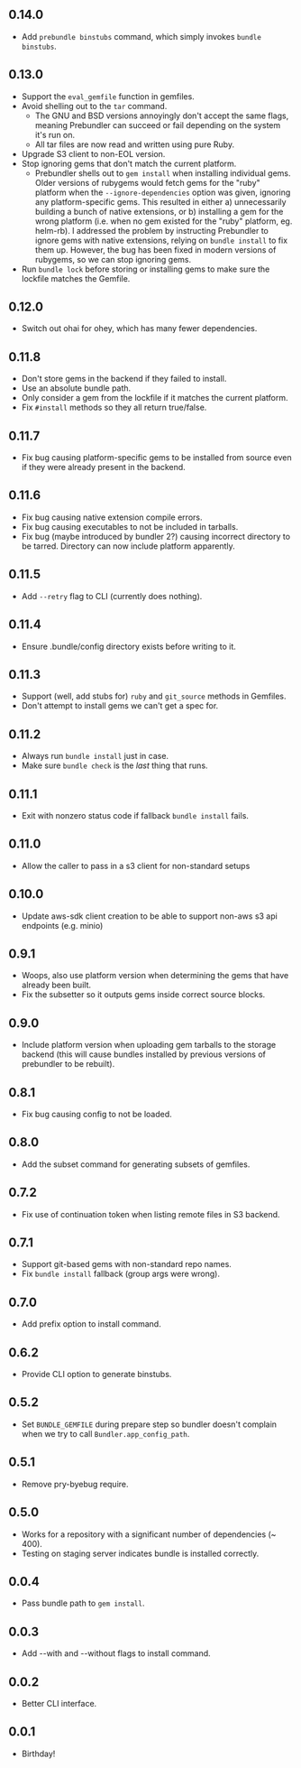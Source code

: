 ## 0.14.0
* Add `prebundle binstubs` command, which simply invokes `bundle binstubs`.

## 0.13.0
* Support the `eval_gemfile` function in gemfiles.
* Avoid shelling out to the `tar` command.
  - The GNU and BSD versions annoyingly don't accept the same flags, meaning Prebundler can succeed or fail depending on the system it's run on.
  - All tar files are now read and written using pure Ruby.
* Upgrade S3 client to non-EOL version.
* Stop ignoring gems that don't match the current platform.
  - Prebundler shells out to `gem install` when installing individual gems. Older versions of rubygems would fetch gems for the "ruby" platform when the `--ignore-dependencies` option was given, ignoring any platform-specific gems. This resulted in either a) unnecessarily building a bunch of native extensions, or b) installing a gem for the wrong platform (i.e. when no gem existed for the "ruby" platform, eg. helm-rb). I addressed the problem by instructing Prebundler to ignore gems with native extensions, relying on `bundle install` to fix them up. However, the bug has been fixed in modern versions of rubygems, so we can stop ignoring gems.
* Run `bundle lock` before storing or installing gems to make sure the lockfile matches the Gemfile.

## 0.12.0
* Switch out ohai for ohey, which has many fewer dependencies.

## 0.11.8
* Don't store gems in the backend if they failed to install.
* Use an absolute bundle path.
* Only consider a gem from the lockfile if it matches the current platform.
* Fix `#install` methods so they all return true/false.

## 0.11.7
* Fix bug causing platform-specific gems to be installed from source even if they were already present in the backend.

## 0.11.6
* Fix bug causing native extension compile errors.
* Fix bug causing executables to not be included in tarballs.
* Fix bug (maybe introduced by bundler 2?) causing incorrect directory to be tarred. Directory can now include platform apparently.

## 0.11.5
* Add `--retry` flag to CLI (currently does nothing).

## 0.11.4
* Ensure .bundle/config directory exists before writing to it.

## 0.11.3
* Support (well, add stubs for) `ruby` and `git_source` methods in Gemfiles.
* Don't attempt to install gems we can't get a spec for.

## 0.11.2
* Always run `bundle install` just in case.
* Make sure `bundle check` is the _last_ thing that runs.

## 0.11.1
* Exit with nonzero status code if fallback `bundle install` fails.

## 0.11.0
* Allow the caller to pass in a s3 client for non-standard setups

## 0.10.0
* Update aws-sdk client creation to be able to support non-aws s3 api endpoints (e.g. minio)

## 0.9.1
* Woops, also use platform version when determining the gems that have already been built.
* Fix the subsetter so it outputs gems inside correct source blocks.

## 0.9.0
* Include platform version when uploading gem tarballs to the storage backend (this will cause bundles installed by previous versions of prebundler to be rebuilt).

## 0.8.1
* Fix bug causing config to not be loaded.

## 0.8.0
* Add the subset command for generating subsets of gemfiles.

## 0.7.2
* Fix use of continuation token when listing remote files in S3 backend.

## 0.7.1
* Support git-based gems with non-standard repo names.
* Fix `bundle install` fallback (group args were wrong).

## 0.7.0
* Add prefix option to install command.

## 0.6.2
* Provide CLI option to generate binstubs.

## 0.5.2
* Set `BUNDLE_GEMFILE` during prepare step so bundler doesn't complain when we try to call `Bundler.app_config_path`.

## 0.5.1
* Remove pry-byebug require.

## 0.5.0
* Works for a repository with a significant number of dependencies (~ 400).
* Testing on staging server indicates bundle is installed correctly.

## 0.0.4
* Pass bundle path to `gem install`.

## 0.0.3
* Add --with and --without flags to install command.

## 0.0.2
* Better CLI interface.

## 0.0.1
* Birthday!
